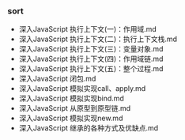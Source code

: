 ### sort

- 深入JavaScript 执行上下文(一)：作用域.md
- 深入JavaScript 执行上下文(二)：执行上下文栈.md
- 深入JavaScript 执行上下文(三)：变量对象.md
- 深入JavaScript 执行上下文(四)：作用域链.md
- 深入JavaScript 执行上下文(五)：整个过程.md
- 深入JavaScript 闭包.md
- 深入JavaScript 模拟实现call、apply.md
- 深入JavaScript 模拟实现bind.md
- 深入JavaScript 从原型到原型链.md
- 深入JavaScript 模拟实现new.md
- 深入JavaScript 继承的各种方式及优缺点.md
